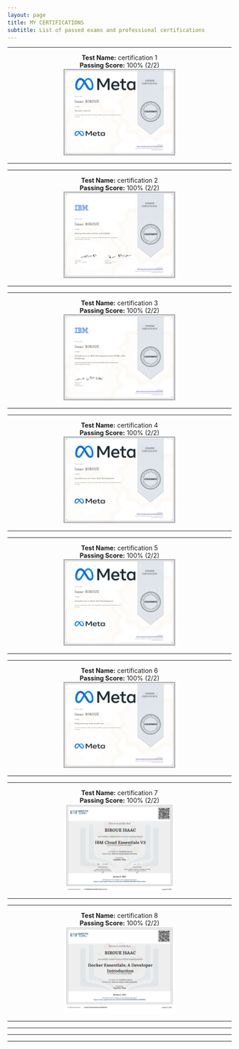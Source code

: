 ```yaml
---
layout: page
title: MY CERTIFICATIONS
subtitle: List of passed exams and professional certifications
---
```


--------------------------
<p align="center">
  <b>Test Name:</b> certification 1<br><b>Passing Score:</b> 100% (2/2) <br>
<a href="/assets/certificates/1.jpg"><img src="/assets/certificates/1.jpg" style="width: 50%; height: 50%"></a> <br> <hr>
</p>
<hr>
<p align="center">
  <b>Test Name:</b> certification 2<br><b>Passing Score:</b> 100% (2/2) <br>
<a href="/assets/certificates/2.jpg"><img src="/assets/certificates/2.jpg" style="width: 50%; height: 50%"></a> <br> <hr>
</p>
<hr>
<p align="center">
  <b>Test Name:</b> certification 3<br><b>Passing Score:</b> 100% (2/2) <br>
<a href="/assets/certificates/3.jpg"><img src="/assets/certificates/3.jpg" style="width: 50%; height: 50%"></a> <br> <hr>
</p>
<hr>
<p align="center">
  <b>Test Name:</b> certification 4<br><b>Passing Score:</b> 100% (2/2) <br>
<a href="/assets/certificates/4.jpg"><img src="/assets/certificates/4.jpg" style="width: 50%; height: 50%"></a> <br> <hr>
</p>
<hr>
<p align="center">
  <b>Test Name:</b> certification 5<br><b>Passing Score:</b> 100% (2/2) <br>
<a href="/assets/certificates/5.jpg"><img src="/assets/certificates/5.jpg" style="width: 50%; height: 50%"></a> <br> <hr>
</p>
<hr>
<p align="center">
  <b>Test Name:</b> certification 6<br><b>Passing Score:</b> 100% (2/2) <br>
<a href="/assets/certificates/6.jpg"><img src="/assets/certificates/6.jpg" style="width: 50%; height: 50%"></a> <br> <hr>
</p>
<hr>
<p align="center">
  <b>Test Name:</b> certification 7<br><b>Passing Score:</b> 100% (2/2) <br>
<a href="/assets/certificates/7.jpg"><img src="/assets/certificates/7.jpg" style="width: 50%; height: 50%"></a> <br> <hr>
</p>
<hr>
<p align="center">
  <b>Test Name:</b> certification 8<br><b>Passing Score:</b> 100% (2/2) <br>
<a href="/assets/certificates/8.jpg"><img src="/assets/certificates/8.jpg" style="width: 50%; height: 50%"></a> <br> <hr>
</p>
<hr>
<hr>
<hr>


